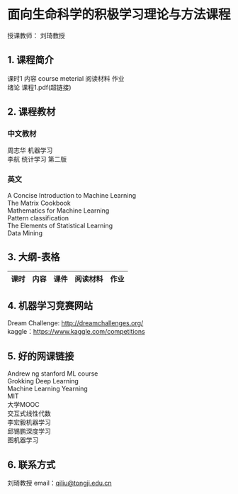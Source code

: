 # 面向生命科学的积极学习理论与方法课程
授课教师： 刘琦教授
## 1. 课程简介 <br>
课时1  内容  course meterial        阅读材料     作业<br>
绪论               课程1.pdf(超链接) <br>

## 2. 课程教材

### 中文教材
周志华 机器学习 <br>
李航 统计学习 第二版 <br>
### 英文 
A Concise Introduction to Machine Learning <br>
The Matrix Cookbook <br>
Mathematics for Machine Learning <br>
Pattern classification <br>
The Elements of Statistical Learning <br>
Data Mining <br>

## 3. 大纲-表格
课时 | 内容 | 课件 | 阅读材料 | 作业
---|---|---|---|---

## 4. 机器学习竞赛网站
Dream Challenge: http://dreamchallenges.org/ <br>
kaggle：https://www.kaggle.com/competitions <br>

## 5. 好的网课链接

Andrew ng stanford ML course <br>
Grokking Deep Learning <br>
Machine Learning Yearning <br>
MIT <br>
大学MOOC <br>
交互式线性代数 <br>
李宏毅机器学习 <br>
邱锡鹏深度学习 <br>
图机器学习 <br>

## 6. 联系方式
刘琦教授 email：qiliu@tongji.edu.cn
